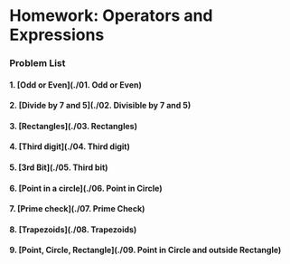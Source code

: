 Homework: Operators and Expressions
===================================

### Problem List

#### 1. [Odd or Even](./01. Odd or Even)
#### 2. [Divide by 7 and 5](./02. Divisible by 7 and 5)
#### 3. [Rectangles](./03. Rectangles)
#### 4. [Third digit](./04. Third digit)
#### 5. [3rd Bit](./05. Third bit)
#### 6. [Point in a circle](./06. Point in Circle)
#### 7. [Prime check](./07. Prime Check)
#### 8. [Trapezoids](./08. Trapezoids)
#### 9. [Point, Circle, Rectangle](./09. Point in Circle and outside Rectangle)

